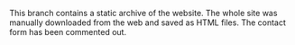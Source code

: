 This branch contains a static archive of the website. The whole site was manually downloaded from the web and saved as HTML files. The contact form has been commented out.
